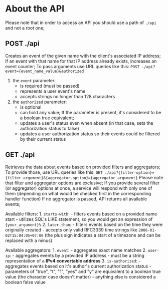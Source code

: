 # About the API

Please note that in order to access an API you should use a path of `./api` and not a root one; 

## POST ./api

Creates an event of the given name with the client's associated IP address; If an event with that name for that IP address already exists, increases an event counter; To pass arguments use URL queries like this:
`POST ./api?event={event_name_value}&authorized`

1. the `event` parameter:
    - is required (must be passed) 
    - represents a user event's name
    - accepts strings no longer than 128 characters
2. the `authorized` parameter:
    - is optional
    - can hold any value; If the parameter is present, it's considered to be a boolean true equivalent;
    - updates a user's status even when absent (in that case, sets the authorization status to false)
    - updates a user authorization status so their events could be filtered by their current status 

## GET ./api

Retrieves the data about events based on provided filters and aggregators; To provide those, use URL queries like this:
`GET ./api?{filter-option}={filter_argument}&{aggregator-option}={aggregator_argument}`
Please note that filter and aggregator options are exclusive; If you provide several filter (or aggregator) options at once, a service will respond with only one of them (depending on what would be checked first in the corresponding handler function)
If no aggregator is passed, API returns all available events;

Available filters: 
    1. `starts-with`:
        - filters events based on a provided name start
        - utilizes SQL's LIKE statement, so you would get an expression of `{your_argument}%`
    2. `later-than`:
        - filters events based on the time they were originally created
        - accepts only valid RFC3339 time strings like `2006-01-02T15:04:05+07:00` (the plus sign indicates a start of a timezone and can be replaced with a minus)

Available aggregators:
    1. `event`:
        - aggregates exact name matches
    2. `user-ip`:
        - aggregates events by a provided IP address
        - must be a string representation of a **IPv4 convertable address**
    3. `is-authorized`:
        - aggregates events based on it's author's current authorization status
        - parameters of "true", "t", "1", "yes" and "y" are equivalent to a boolean true value (the character case doesn't matter)
        - anything else is considered a boolean false value 

